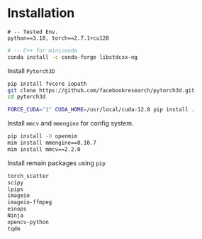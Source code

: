 # Installation 
```
# -- Tested Env.
python==3.10, torch==2.7.1+cu128
```

```bash
# -- C++ for miniconda 
conda install -c conda-forge libstdcxx-ng
```

Install `Pytorch3D` 
```bash
pip install fvcore iopath
git clone https://github.com/facebookresearch/pytorch3d.git
cd pytorch3d 

FORCE_CUDA="1" CUDA_HOME=/usr/local/cuda-12.8 pip install .
```

Install `mmcv` and `mmengine` for config system.
```bash
pip install -U openmim
mim install mmengine==0.10.7
mim install mmcv==2.2.0
```

Install remain packages using `pip`
```bash
torch_scatter
scipy
lpips
imageio
imageio-ffmpeg
einops
Ninja
opencv-python
tqdm
```
